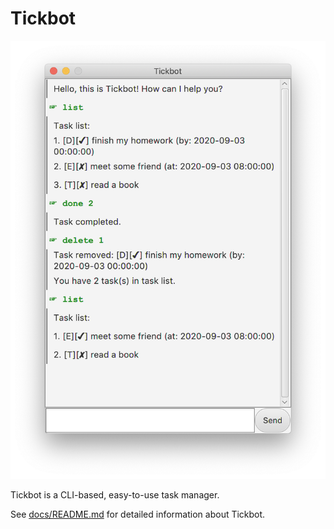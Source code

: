 # Tickbot

![GUI](docs/Ui.png)

Tickbot is a CLI-based, easy-to-use task manager.

See [docs/README.md](docs/README.md) for detailed information about Tickbot.